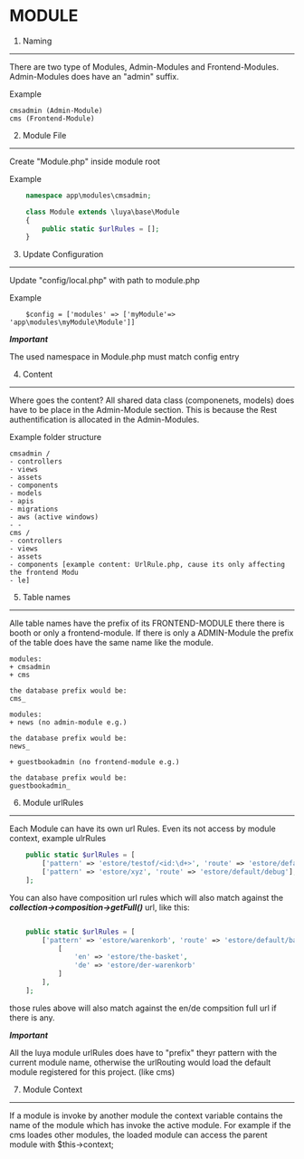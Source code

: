 MODULE
=================

1. Naming
---------
There are two type of Modules, Admin-Modules and Frontend-Modules. Admin-Modules does have an "admin" suffix.

Example
```
cmsadmin (Admin-Module)
cms (Frontend-Module)
```
2. Module File
--------------

Create "Module.php" inside module root

Example

```php
    namespace app\modules\cmsadmin;

    class Module extends \luya\base\Module
    {
        public static $urlRules = [];
    }
```


3. Update Configuration
-----------------------

Update "config/local.php" with path to module.php

Example

```
    $config = ['modules' => ['myModule'=> 'app\modules\myModule\Module']]
```

***Important***

The used namespace in Module.php must match config entry

4. Content
----------
Where goes the content? All shared data class (componenets, models) does have to be place in the Admin-Module section. This is because the Rest authentification is allocated in the Admin-Modules.

Example folder structure
```
cmsadmin /
- controllers
- views
- assets
- components
- models
- apis
- migrations
- aws (active windows)
- - 
cms /
- controllers
- views
- assets
- components [example content: UrlRule.php, cause its only affecting the frontend Modu
- le]
```

5. Table names
--------------
Alle table names have the prefix of its FRONTEND-MODULE there there is booth or only a frontend-module. If there is only a ADMIN-Module the prefix of the table does have the same name like the module.

```
modules:
+ cmsadmin
+ cms

the database prefix would be:
cms_
```
```
modules:
+ news (no admin-module e.g.)

the database prefix would be:
news_
```
```
+ guestbookadmin (no frontend-module e.g.)

the database prefix would be:
guestbookadmin_
```

6. Module urlRules
-----------------
Each Module can have its own url Rules. Even its not access by module context, example ulrRules

```php
    public static $urlRules = [
        ['pattern' => 'estore/testof/<id:\d+>', 'route' => 'estore/default/debug'],
        ['pattern' => 'estore/xyz', 'route' => 'estore/default/debug'],
    ];
```

You can also have composition url rules which will also match against the ***collection->composition->getFull()*** url, like this:

```php

    public static $urlRules = [
        ['pattern' => 'estore/warenkorb', 'route' => 'estore/default/basket', 'composition' => 
        	[
	            'en' => 'estore/the-basket',
	            'de' => 'estore/der-warenkorb'
        	]
        ],
    ];
```

those rules above will also match against the en/de compsition full url if there is any.

***Important***

All the luya module urlRules does have to "prefix" theyr pattern with the current module name, otherwise the urlRouting would load the default module registered for this project. (like cms)

7. Module Context
-------------------
If a module is invoke by another module the context variable contains the name of the module which has invoke the active module. For example if the cms loades other modules, the loaded module can access the 
parent module with $this->context;